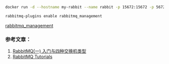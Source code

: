 ```bash
docker run -d --hostname my-rabbit --name rabbit -p 15672:15672 -p 5672:5672 rabbitmq
```

```bash
rabbitmq-plugins enable rabbitmq_management
```

[rabbitmq_management](http://localhost:15672)


### 参考文章：
1. [RabbitMQ(一) 入门与四种交换机类型](https://amos-x.com/index.php/amos/archives/rabbitmq_01/)
2. [RabbitMQ Tutorials](https://www.rabbitmq.com/getstarted.html)